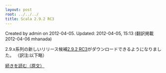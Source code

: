 ```yaml
---
layout: post
root: ../../../
title: Scala 2.9.2 RC3
---
```


Created by admin on 2012-04-05. Updated: 2012-04-05, 15:13 (翻訳掲載 2012-04-06 mhanada)

2.9.x系列の新しいリリース候補[2.9.2 RC3](http://www.scala-lang.org/downloads#RC)がダウンロードできるようになりました。
（訳注:以下略）

[続きを読む（原文）](http://www.scala-lang.org/node/12593)
